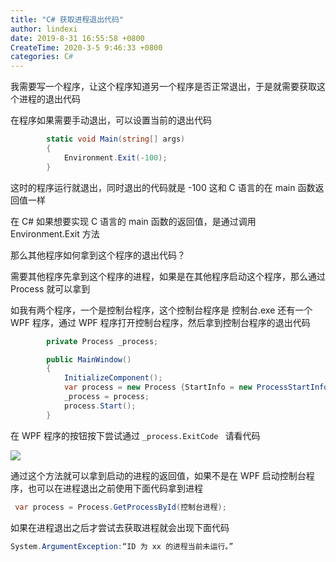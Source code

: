 ```yaml
---
title: "C# 获取进程退出代码"
author: lindexi
date: 2019-8-31 16:55:58 +0800
CreateTime: 2020-3-5 9:46:33 +0800
categories: C#
---
```


我需要写一个程序，让这个程序知道另一个程序是否正常退出，于是就需要获取这个进程的退出代码

<!--more-->



在程序如果需要手动退出，可以设置当前的退出代码

```csharp
        static void Main(string[] args)
        {
            Environment.Exit(-100);
        }
```

这时的程序运行就退出，同时退出的代码就是 -100 这和 C 语言的在 main 函数返回值一样

在 C# 如果想要实现 C 语言的 main 函数的返回值，是通过调用 Environment.Exit 方法

那么其他程序如何拿到这个程序的退出代码？

需要其他程序先拿到这个程序的进程，如果是在其他程序启动这个程序，那么通过 Process 就可以拿到


如我有两个程序，一个是控制台程序，这个控制台程序是 控制台.exe 还有一个 WPF 程序，通过 WPF 程序打开控制台程序，然后拿到控制台程序的退出代码

```csharp
        private Process _process;

        public MainWindow()
        {
            InitializeComponent();
            var process = new Process {StartInfo = new ProcessStartInfo("控制台.exe")};
            _process = process;
            process.Start();
        }
```

在 WPF 程序的按钮按下尝试通过 `_process.ExitCode ` 请看代码

<!-- ![](image/C# 获取进程退出代码/C# 获取进程退出代码0.png) -->

![](http://image.acmx.xyz/lindexi%2F201921392939910)

通过这个方法就可以拿到启动的进程的返回值，如果不是在 WPF 启动控制台程序，也可以在进程退出之前使用下面代码拿到进程

```csharp
 var process = Process.GetProcessById(控制台进程);
```

如果在进程退出之后才尝试去获取进程就会出现下面代码

```csharp
System.ArgumentException:“ID 为 xx 的进程当前未运行。”
```

